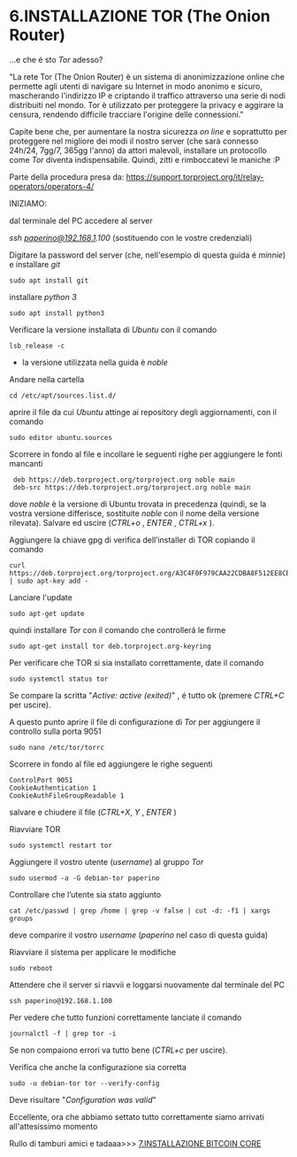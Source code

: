 # **6.INSTALLAZIONE TOR** (The Onion Router)

...e che é sto _Tor_ adesso?

"La rete Tor (The Onion Router) è un sistema di anonimizzazione online che permette agli utenti di navigare su 
Internet in modo anonimo e sicuro, mascherando l'indirizzo IP e criptando il traffico attraverso una serie di 
nodi distribuiti nel mondo. Tor è utilizzato per proteggere la privacy e aggirare la censura, rendendo difficile 
tracciare l'origine delle connessioni."

Capite bene che, per aumentare la nostra sicurezza _on line_ e soprattutto per proteggere nel migliore dei modi 
il nostro server (che sarà connesso 24h/24, 7gg/7, 365gg l'anno) da attori malevoli, installare un protocollo 
come _Tor_ diventa indispensabile. Quindi, zitti e rimboccatevi le maniche :P  

Parte della procedura presa da: 
  https://support.torproject.org/it/relay-operators/operators-4/ 

INIZIAMO:

dal terminale del PC accedere al server

  _ssh paperino@192.168.1.100_			(sostituendo con le vostre credenziali)      

Digitare la password del server (che, nell'esempio di questa guida é _minnie_) e installare _git_

    sudo apt install git

installare _python 3_  

    sudo apt install python3

Verificare la versione installata di _Ubuntu_ con il comando

    lsb_release -c

- la versione utilizzata nella guida è  _noble_  

Andare nella cartella

    cd /etc/apt/sources.list.d/

aprire il file da cui _Ubuntu_ attinge ai repository degli aggiornamenti, con il comando

    sudo editor ubuntu.sources	

Scorrere in fondo al file e incollare le seguenti righe per aggiungere le fonti mancanti
  
     deb https://deb.torproject.org/torproject.org noble main
     deb-src https://deb.torproject.org/torproject.org noble main
   
dove _noble_ è la versione di Ubuntu trovata in precedenza (quindi, se la vostra versione differisce, sostituite
_noble_ con il nome della versione rilevata). 
Salvare ed uscire (_CTRL+o_ , _ENTER_ , _CTRL+x_ ).

Aggiungere la chiave gpg di verifica dell’installer di TOR copiando il comando

    curl https://deb.torproject.org/torproject.org/A3C4F0F979CAA22CDBA8F512EE8CBC9E886DDD89.asc | sudo apt-key add -

Lanciare l'update

    sudo apt-get update

quindi installare _Tor_ con il comando che controllerá le firme

    sudo apt-get install tor deb.torproject.org-keyring

Per verificare che TOR si sia installato correttamente, date il comando

    sudo systemctl status tor			

Se compare la scritta   "_Active: active (exited)_" , é tutto ok (premere _CTRL+C_  per uscire).

A questo punto aprire il file di configurazione di _Tor_ per aggiungere il controllo sulla porta 9051

    sudo nano /etc/tor/torrc	    	

Scorrere in fondo al file ed aggiungere le righe seguenti

    ControlPort 9051 
    CookieAuthentication 1 
    CookieAuthFileGroupReadable 1

salvare e chiudere il file (_CTRL+X_, _Y_ , _ENTER_ )

Riavviare TOR 

    sudo systemctl restart tor

Aggiungere il vostro utente (_username_) al gruppo _Tor_

    sudo usermod -a -G debian-tor paperino

Controllare che l’utente sia stato aggiunto

    cat /etc/passwd | grep /home | grep -v false | cut -d: -f1 | xargs groups

deve comparire il vostro _username_ (_paperino_ nel caso di questa guida)

Riavviare il sistema per applicare le modifiche

    sudo reboot 

Attendere che il server si riavvii e loggarsi nuovamente dal terminale del PC

    ssh paperino@192.168.1.100	

Per vedere che tutto funzioni correttamente lanciate il comando

    journalctl -f | grep tor -i			

Se non compaiono errori va tutto bene (_CTRL+c_ per uscire).

Verifica che anche la configurazione sia corretta

    sudo -u debian-tor tor --verify-config 	
  
Deve risultare "_Configuration was valid_"	

Eccellente, ora che abbiamo settato tutto correttamente siamo arrivati all'attesissimo momento

Rullo di tamburi amici e tadaaa>>> [7.INSTALLAZIONE BITCOIN CORE](7.INSTALLAZIONE_BITCOIN_CORE.md)

